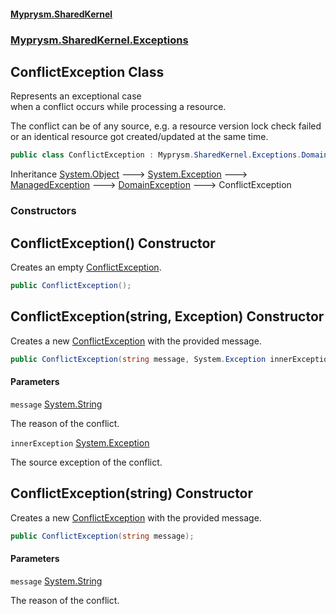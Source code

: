 #### [Myprysm.SharedKernel](index.md 'index')
### [Myprysm.SharedKernel.Exceptions](index.md#Myprysm.SharedKernel.Exceptions 'Myprysm.SharedKernel.Exceptions')

## ConflictException Class

Represents an exceptional case  
when a conflict occurs while processing a resource.  
  
The conflict can be of any source, e.g. a resource version lock check failed  
or an identical resource got created/updated at the same time.

```csharp
public class ConflictException : Myprysm.SharedKernel.Exceptions.DomainException
```

Inheritance [System.Object](https://docs.microsoft.com/en-us/dotnet/api/System.Object 'System.Object') &#129106; [System.Exception](https://docs.microsoft.com/en-us/dotnet/api/System.Exception 'System.Exception') &#129106; [ManagedException](Myprysm.SharedKernel.Exceptions.ManagedException.md 'Myprysm.SharedKernel.Exceptions.ManagedException') &#129106; [DomainException](Myprysm.SharedKernel.Exceptions.DomainException.md 'Myprysm.SharedKernel.Exceptions.DomainException') &#129106; ConflictException
### Constructors

<a name='Myprysm.SharedKernel.Exceptions.ConflictException.ConflictException()'></a>

## ConflictException() Constructor

Creates an empty [ConflictException](Myprysm.SharedKernel.Exceptions.ConflictException.md 'Myprysm.SharedKernel.Exceptions.ConflictException').

```csharp
public ConflictException();
```

<a name='Myprysm.SharedKernel.Exceptions.ConflictException.ConflictException(string,System.Exception)'></a>

## ConflictException(string, Exception) Constructor

Creates a new [ConflictException](Myprysm.SharedKernel.Exceptions.ConflictException.md 'Myprysm.SharedKernel.Exceptions.ConflictException') with the provided message.

```csharp
public ConflictException(string message, System.Exception innerException);
```
#### Parameters

<a name='Myprysm.SharedKernel.Exceptions.ConflictException.ConflictException(string,System.Exception).message'></a>

`message` [System.String](https://docs.microsoft.com/en-us/dotnet/api/System.String 'System.String')

The reason of the conflict.

<a name='Myprysm.SharedKernel.Exceptions.ConflictException.ConflictException(string,System.Exception).innerException'></a>

`innerException` [System.Exception](https://docs.microsoft.com/en-us/dotnet/api/System.Exception 'System.Exception')

The source exception of the conflict.

<a name='Myprysm.SharedKernel.Exceptions.ConflictException.ConflictException(string)'></a>

## ConflictException(string) Constructor

Creates a new [ConflictException](Myprysm.SharedKernel.Exceptions.ConflictException.md 'Myprysm.SharedKernel.Exceptions.ConflictException') with the provided message.

```csharp
public ConflictException(string message);
```
#### Parameters

<a name='Myprysm.SharedKernel.Exceptions.ConflictException.ConflictException(string).message'></a>

`message` [System.String](https://docs.microsoft.com/en-us/dotnet/api/System.String 'System.String')

The reason of the conflict.